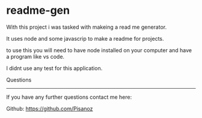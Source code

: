 # readme-gen

With this project i was tasked with makeing a read me generator.

It uses node and some javascrip to make a readme for projects.

to use this you will need to have node installed on your computer and have a program like vs code.

I didnt use any test for this application.



Questions
_______________________________________________________________________________________________________________________________
If you have any further questions contact me here:
 
 Github: https://github.com/Pisanoz